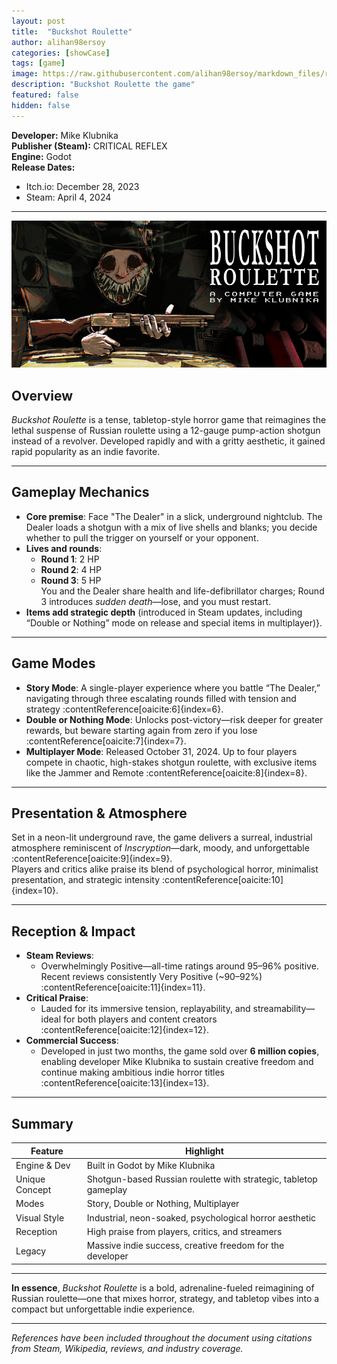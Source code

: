 ```yaml
---
layout: post
title:  "Buckshot Roulette"
author: alihan98ersoy
categories: [showCase]
tags: [game]
image: https://raw.githubusercontent.com/alihan98ersoy/markdown_files/refs/heads/master/godot_awesome/v001/assets/f30c31a5a26da5381ca3ff044b2d3948.png
description: "Buckshot Roulette the game"
featured: false
hidden: false
---
```


**Developer:** Mike Klubnika  
**Publisher (Steam):** CRITICAL REFLEX  
**Engine:** Godot  
**Release Dates:**  

- Itch.io: December 28, 2023  
- Steam: April 4, 2024

---

<img src="https://raw.githubusercontent.com/alihan98ersoy/markdown_files/refs/heads/master/godot_awesome/v001/assets/f30c31a5a26da5381ca3ff044b2d3948.png" style="zoom:200%;" />

##  Overview

*Buckshot Roulette* is a tense, tabletop-style horror game that reimagines the lethal suspense of Russian roulette using a 12-gauge pump-action shotgun instead of a revolver. Developed rapidly and with a gritty aesthetic, it gained rapid popularity as an indie favorite.

---

##  Gameplay Mechanics

- **Core premise**: Face "The Dealer" in a slick, underground nightclub. The Dealer loads a shotgun with a mix of live shells and blanks; you decide whether to pull the trigger on yourself or your opponent.
- **Lives and rounds**:  
  - **Round 1**: 2 HP  
  - **Round 2**: 4 HP  
  - **Round 3**: 5 HP  
  You and the Dealer share health and life-defibrillator charges; Round 3 introduces *sudden death*—lose, and you must restart.
- **Items add strategic depth** (introduced in Steam updates, including “Double or Nothing” mode on release and special items in multiplayer)}.

---

##  Game Modes

- **Story Mode**: A single-player experience where you battle “The Dealer,” navigating through three escalating rounds filled with tension and strategy :contentReference[oaicite:6]{index=6}.
- **Double or Nothing Mode**: Unlocks post-victory—risk deeper for greater rewards, but beware starting again from zero if you lose :contentReference[oaicite:7]{index=7}.
- **Multiplayer Mode**: Released October 31, 2024. Up to four players compete in chaotic, high-stakes shotgun roulette, with exclusive items like the Jammer and Remote :contentReference[oaicite:8]{index=8}.

---

##  Presentation & Atmosphere

Set in a neon-lit underground rave, the game delivers a surreal, industrial atmosphere reminiscent of *Inscryption*—dark, moody, and unforgettable :contentReference[oaicite:9]{index=9}.  
Players and critics alike praise its blend of psychological horror, minimalist presentation, and strategic intensity :contentReference[oaicite:10]{index=10}.

---

##  Reception & Impact

- **Steam Reviews**:  
  - Overwhelmingly Positive—all-time ratings around 95–96% positive. Recent reviews consistently Very Positive (~90–92%) :contentReference[oaicite:11]{index=11}.
- **Critical Praise**:  
  - Lauded for its immersive tension, replayability, and streamability—ideal for both players and content creators :contentReference[oaicite:12]{index=12}.
- **Commercial Success**:  
  - Developed in just two months, the game sold over **6 million copies**, enabling developer Mike Klubnika to sustain creative freedom and continue making ambitious indie horror titles :contentReference[oaicite:13]{index=13}.

---

##  Summary

| Feature        | Highlight                                                    |
| -------------- | ------------------------------------------------------------ |
| Engine & Dev   | Built in Godot by Mike Klubnika                              |
| Unique Concept | Shotgun-based Russian roulette with strategic, tabletop gameplay |
| Modes          | Story, Double or Nothing, Multiplayer                        |
| Visual Style   | Industrial, neon-soaked, psychological horror aesthetic      |
| Reception      | High praise from players, critics, and streamers             |
| Legacy         | Massive indie success, creative freedom for the developer    |

---

**In essence**, *Buckshot Roulette* is a bold, adrenaline-fueled reimagining of Russian roulette—one that mixes horror, strategy, and tabletop vibes into a compact but unforgettable indie experience.

---

*References have been included throughout the document using citations from Steam, Wikipedia, reviews, and industry coverage.*